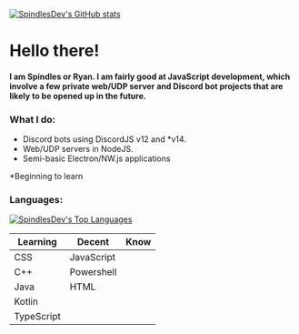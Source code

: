 [![SpindlesDev's GitHub stats](https://github-readme-stats.vercel.app/api?username=SpindlesDev&show_icons=true&theme=algolia)](https://github.com/anuraghazra/github-readme-stats)

# Hello there!
<h4>
<p>I am Spindles or Ryan. I am fairly good at JavaScript development, which involve a few private web/UDP server and Discord bot projects that are likely to be opened up in the future. </p>
</h4>

<h3>What I do:</h4>
<ul>
  <li>Discord bots using DiscordJS v12 and *v14.</li>
  <li>Web/UDP servers in NodeJS.</li>
  <li>Semi-basic Electron/NW.js applications</li>
</ul>
*Beginning to learn

### Languages:
[![SpindlesDev's Top Languages](https://github-readme-stats.vercel.app/api/top-langs/?username=SpindlesDev&theme=algolia)](https://github.com/anuraghazra/github-readme-stats)
<table>
<thead>
  <tr>
    <th>Learning</th>
    <th>Decent</th>
    <th>Know</th>
  </tr>
</thead>
<tbody>
  <tr>
    <td>CSS</td>
    <td>JavaScript</td>
    <td></td>
  </tr>
  <tr>
    <td>C++</td>
    <td>Powershell</td>
    <td></td>
  </tr>
  <tr>
    <td>Java</td>
    <td>HTML</td>
    <td></td>
  </tr>
  <tr>
    <td>Kotlin</td>
    <td></td>
    <td></td>
  </tr>
  <tr>
    <td>TypeScript</td>
    <td></td>
    <td></td>
  </tr>
</tbody>
</table>
